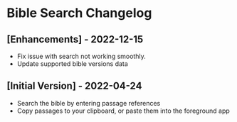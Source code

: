 # Bible Search Changelog

## [Enhancements] - 2022-12-15

- Fix issue with search not working smoothly.
- Update supported bible versions data

## [Initial Version] - 2022-04-24

- Search the bible by entering passage references
- Copy passages to your clipboard, or paste them into the foreground app
